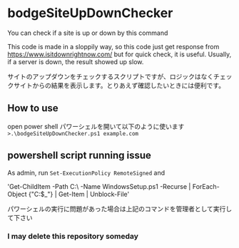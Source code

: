 # bodgeSiteUpDownChecker
You can check if a site is up or down by this command

This code is made in a sloppily way, so this code just get response from https://www.isitdownrightnow.com/
but for quick check, it is useful.
Usually, if a server is down, the result showed up slow.

サイトのアップダウンをチェックするスクリプトですが、ロジックはなくチェックサイトからの結果を表示します。とりあえず確認したいときには便利です。

## How to use
open power shell
パワーシェルを開いて以下のように使います
`>.\bodgeSiteUpDownChecker.ps1 example.com`

## powershell script running issue
As admin, run `Set-ExecutionPolicy RemoteSigned`
and

'Get-ChildItem -Path C:\ -Name WindowsSetup.ps1 -Recurse | ForEach-Object {"C:\$_"} | Get-Item | Unblock-File'

パワーシェルの実行に問題があった場合は上記のコマンドを管理者として実行して下さい


### I may delete this repository someday
